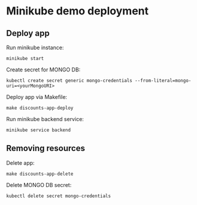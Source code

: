 # Minikube demo deployment

## Deploy app
Run minikube instance:

`minikube start`

Create secret for MONGO DB:

`kubectl create secret generic mongo-credentials --from-literal=mongo-uri=<yourMongoURI>`

Deploy app via Makefile:

`make discounts-app-deploy`

Run minikube backend service:

`minikube service backend`

## Removing resources

Delete app:

`make discounts-app-delete`

Delete MONGO DB secret:

`kubectl delete secret mongo-credentials`